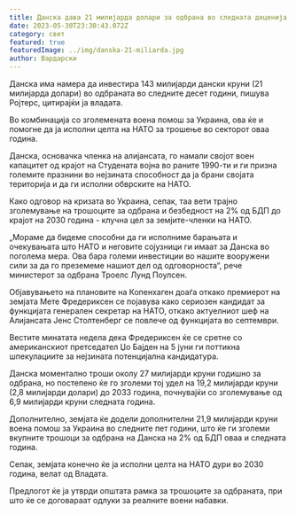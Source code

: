 ```yaml
---
title: Данска дава 21 милијарда долари за одбрана во следната деценија
date: 2023-05-30T23:30:43.072Z
category: свет
featured: true
featuredImage: ../img/danska-21-miliarda.jpg
author: Вардарски
---
```

Данска има намера да инвестира 143 милијарди дански круни (21 милијарда долари) во одбраната во следните десет години, пишува Ројтерс, цитирајќи ја владата.

Во комбинација со зголемената воена помош за Украина, ова ќе и помогне да ја исполни целта на НАТО за трошење во секторот оваа година.

Данска, основачка членка на алијансата, го намали својот воен капацитет од крајот на Студената војна во раните 1990-ти и ги призна големите празнини во нејзината способност да ја брани својата територија и да ги исполни обврските на НАТО.

Како одговор на кризата во Украина, сепак, таа вети трајно зголемување на трошоците за одбрана и безбедност на 2% од БДП до крајот на 2030 година - клучна цел за земјите-членки на НАТО.

„Мораме да бидеме способни да ги исполниме барањата и очекувањата што НАТО и неговите сојузници ги имаат за Данска во поголема мера. Ова бара големи инвестиции во нашите вооружени сили за да го преземеме нашиот дел од одговорноста“, рече министерот за одбрана Троелс Лунд Поулсен.

Објавувањето на плановите на Копенхаген доаѓа откако премиерот на земјата Мете Фредериксен се појавува како сериозен кандидат за функцијата генерален секретар на НАТО, откако актуелниот шеф на Алијансата Јенс Столтенберг се повлече од функцијата во септември.

Вестите минатата недела дека Фредериксен ќе се сретне со американскиот претседател Џо Бајден на 5 јуни ги поттикна шпекулациите за нејзината потенцијална кандидатура.

Данска моментално троши околу 27 милијарди круни годишно за одбрана, но постепено ќе го зголеми тој удел на 19,2 милијарди круни (2,8 милијарди долари) до 2033 година, почнувајќи со зголемување од 6,9 милијарди круни следната година.

Дополнително, земјата ќе додели дополнителни 21,9 милијарди круни воена помош за Украина во следните пет години, што ќе ги зголеми вкупните трошоци за одбрана на Данска на 2% од БДП оваа и следната година.

Сепак, земјата конечно ќе ја исполни целта на НАТО дури во 2030 година, велат од Владата.

Предлогот ќе ја утврди општата рамка за трошоците за одбраната, при што ќе се договараат одлуки за реалните воени набавки.